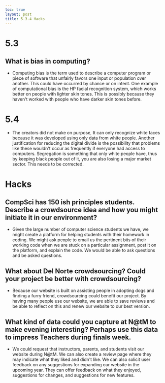 ```yaml
---
toc: true
layout: post
title: 5.3-4 Hacks
---
```


# 5.3

## What is bias in computing? 

- Computing bias is the term used to describe a computer program or piece of software that unfairly favors one input or population over another. This could have occurred by chance or on intent. One example of computational bias is the HP facial recognition system, which works better on people with lighter skin tones. This is possibly because they haven't worked with people who have darker skin tones before.

# 5.4

- The creators did not make on purpose, It can only recognize white faces because it was developed using only data from white people. Another justification for reducing the digital divide is the possibility that problems like these wouldn't occur as frequently if everyone had access to computers. Segregation is something that only white people have, thus by keeping black people out of it, you are also losing a major market sector. This needs to be corrected.

# Hacks

## CompSci has 150 ish principles students. Describe a crowdsource idea and how you might initiate it in our environment?

- Given the large number of computer science students we have, we might create a platform for helping students with their homework in coding. We might ask people to email us the pertinent bits of their working code when we are stuck on a particular assignment, post it on the platform, and explain the code. We would be able to ask questions and be asked questions.

## What about Del Norte crowdsourcing? Could your project be better with crowdsourcing?

- Because our website is built on assisting people in adopting dogs and finding a furry friend, crowdsourcing could benefit our project. By having many people use our website, we are able to save reviews and be able to reflect on this and renew our website to our best version.

## What kind of data could you capture at N@tM to make evening interesting? Perhaps use this data to impress Teachers during finals week.

- We could request that instructors, parents, and students visit our website during N@tM. We can also create a review page where they may indicate what they liked and didn't like. We can also solicit user feedback on any suggestions for expanding our website in the upcoming year. They can offer feedback on what they enjoyed, suggestions for changes, and suggestions for new features.


